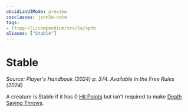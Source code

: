 ```yaml
---
obsidianUIMode: preview
cssclasses: json5e-note
tags:
- ttrpg-cli/compendium/src/5e/xphb
aliases: ["Stable"]
---
```

# Stable
*Source: Player's Handbook (2024) p. 374. Available in the Free Rules (2024)* 

A creature is Stable if it has 0 [Hit Points](2-Mechanics/CLI/rules/variant-rules/hit-points-xphb.md) but isn't required to make [Death Saving Throws](2-Mechanics/CLI/rules/variant-rules/death-saving-throw-xphb.md).
